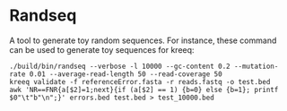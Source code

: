 # Randseq
A tool to generate toy random sequences.
For instance, these command can be used to generate toy sequences for kreeq:
```
./build/bin/randseq --verbose -l 10000 --gc-content 0.2 --mutation-rate 0.01 --average-read-length 50 --read-coverage 50
kreeq validate -f referenceError.fasta -r reads.fastq -o test.bed
awk 'NR==FNR{a[$2]=1;next}{if (a[$2] == 1) {b=0} else {b=1}; printf $0"\t"b"\n";}' errors.bed test.bed > test_10000.bed
```
